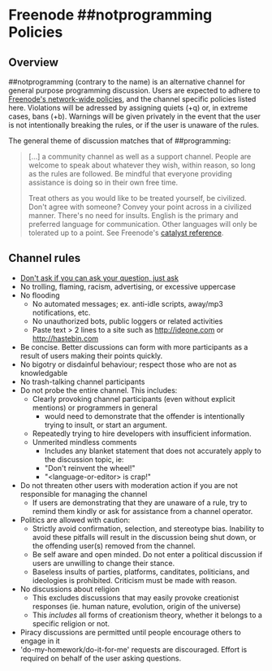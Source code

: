 # Freenode \#\#notprogramming Policies

## Overview

##notprogramming (contrary to the name) is an alternative channel for general purpose programming discussion. Users are expected to adhere to [Freenode's network-wide policies](https://freenode.net/policies), and the channel specific policies listed here. Violations will be adressed by assigning quiets (+q) or, in extreme cases, bans (+b). Warnings will be given privately in the event that the user is not intentionally breaking the rules, or if the user is unaware of the rules.

The general theme of discussion matches that of ##programming:

> [...] a community channel as well as a support channel. People are welcome to speak about whatever they wish, within reason, so long as the rules are followed. Be mindful that everyone providing assistance is doing so in their own free time.
>
> Treat others as you would like to be treated yourself, be civilized. Don't agree with someone? Convey your point across in a civilized manner. There's no need for insults. English is the primary and preferred language for communication. Other languages will only be tolerated up to a point. See Freenode's [catalyst reference](https://freenode.net/catalysts.html).

## Channel rules
* [Don't ask if you can ask your question, just ask](http://catb.org/~esr/faqs/smart-questions.html)
* No trolling, flaming, racism, advertising, or excessive uppercase
* No flooding
  * No automated messages; ex. anti-idle scripts, away/mp3 notifications, etc.
  * No unauthorized bots, public loggers or related activities
  * Paste text > 2 lines to a site such as http://ideone.com or http://hastebin.com
* Be concise. Better discussions can form with more participants as a result of users making their points quickly.
* No bigotry or disdainful behaviour; respect those who are not as knowledgable
* No trash-talking channel participants
* Do not probe the entire channel. This includes:
  * Clearly provoking channel participants (even without explicit mentions) or programmers in general
    * would need to demonstrate that the offender is intentionally trying to insult, or start an argument.
  * Repeatedly trying to hire developers with insufficient information.
  * Unmerited mindless comments
    * Includes any blanket statement that does not accurately apply to the discussion topic, ie:
    * "Don't reinvent the wheel!"
    * "\<language-or-editor\> is crap!"
* Do not threaten other users with moderation action if you are not responsible for managing the channel
  * If users are demonstrating that they are unaware of a rule, try to remind them kindly or ask for assistance from a channel operator.
* Politics are allowed with caution:
  * Strictly avoid confirmation, selection, and stereotype bias. Inability to avoid these pitfalls will result in the discussion being shut down, or the offending user(s) removed from the channel.
  * Be self aware and open minded. Do not enter a political discussion if users are unwilling to change their stance.
  * Baseless insults of parties, platforms, canditates, politicians, and ideologies is prohibited. Criticism must be made with reason.
* No discussions about religion
  * This excludes discussions that may easily provoke creationist responses (ie. human nature, evolution, origin of the universe)
  * This _includes_ all forms of creationism theory, whether it belongs to a specific religion or not.
* Piracy discussions are permitted until people encourage others to engage in it
* 'do-my-homework/do-it-for-me' requests are discouraged. Effort is required on behalf of the user asking questions.
